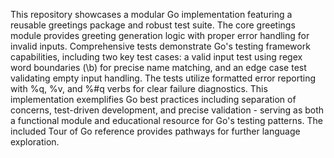 This repository showcases a modular Go implementation featuring a reusable greetings package and robust test suite. The core greetings module provides greeting generation logic with proper error handling for invalid inputs. Comprehensive tests demonstrate Go's testing framework capabilities, including two key test cases: a valid input test using regex word boundaries (\b) for precise name matching, and an edge case test validating empty input handling. The tests utilize formatted error reporting with %q, %v, and %#q verbs for clear failure diagnostics. This implementation exemplifies Go best practices including separation of concerns, test-driven development, and precise validation - serving as both a functional module and educational resource for Go's testing patterns. The included Tour of Go reference provides pathways for further language exploration.
